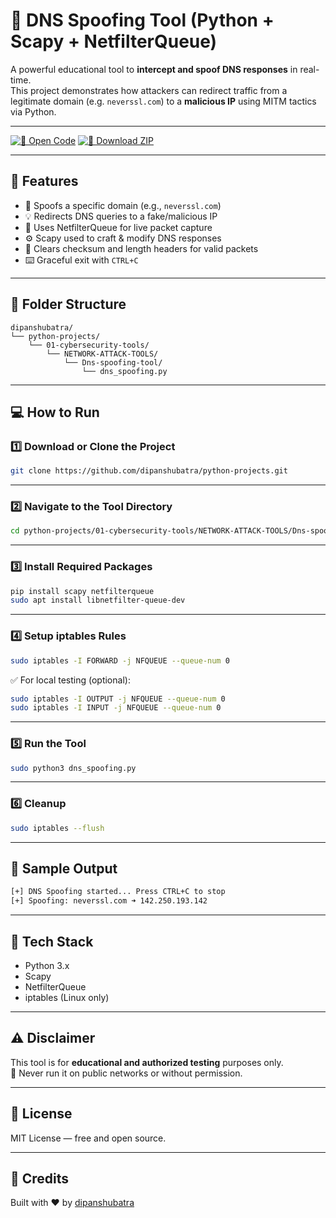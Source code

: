 
# 🧪 DNS Spoofing Tool (Python + Scapy + NetfilterQueue)

A powerful educational tool to **intercept and spoof DNS responses** in real-time.  
This project demonstrates how attackers can redirect traffic from a legitimate domain (e.g. `neverssl.com`) to a **malicious IP** using MITM tactics via Python.

---

[![📂 Open Code](https://img.shields.io/badge/📂%20Open%20DNS--Spoofing--Tool-blue?style=for-the-badge)](https://github.com/dipanshubatra/python-projects/blob/main/01-cybersecurity-tools/NETWORK-ATTACK-TOOLS/Dns-spoofing-tool/dns_spoofing.py)
[![🧾 Download ZIP](https://img.shields.io/badge/🧾%20Download%20ZIP-green?style=for-the-badge&logo=github)](https://github.com/dipanshubatra/python-projects/archive/refs/heads/main.zip)

---

## 🚀 Features

- 🎯 Spoofs a specific domain (e.g., `neverssl.com`)  
- 💡 Redirects DNS queries to a fake/malicious IP  
- 🧠 Uses NetfilterQueue for live packet capture  
- ⚙️ Scapy used to craft & modify DNS responses  
- 🧼 Clears checksum and length headers for valid packets  
- ⌨️ Graceful exit with `CTRL+C`  

---

## 📁 Folder Structure

```
dipanshubatra/
└── python-projects/
    └── 01-cybersecurity-tools/
        └── NETWORK-ATTACK-TOOLS/
            └── Dns-spoofing-tool/
                └── dns_spoofing.py
```

---

## 💻 How to Run

### 1️⃣ Download or Clone the Project

```bash
git clone https://github.com/dipanshubatra/python-projects.git
```

---

### 2️⃣ Navigate to the Tool Directory

```bash
cd python-projects/01-cybersecurity-tools/NETWORK-ATTACK-TOOLS/Dns-spoofing-tool
```

---

### 3️⃣ Install Required Packages

```bash
pip install scapy netfilterqueue
sudo apt install libnetfilter-queue-dev
```

---

### 4️⃣ Setup iptables Rules

```bash
sudo iptables -I FORWARD -j NFQUEUE --queue-num 0
```

✅ For local testing (optional):

```bash
sudo iptables -I OUTPUT -j NFQUEUE --queue-num 0
sudo iptables -I INPUT -j NFQUEUE --queue-num 0
```

---

### 5️⃣ Run the Tool

```bash
sudo python3 dns_spoofing.py
```

---

### 6️⃣ Cleanup

```bash
sudo iptables --flush
```

---

## 🧪 Sample Output

```bash
[+] DNS Spoofing started... Press CTRL+C to stop
[+] Spoofing: neverssl.com ➜ 142.250.193.142
```

---

## 🧠 Tech Stack

- Python 3.x  
- Scapy  
- NetfilterQueue  
- iptables (Linux only)

---

## ⚠️ Disclaimer

This tool is for **educational and authorized testing** purposes only.  
🚫 Never run it on public networks or without permission.

---

## 📄 License

MIT License — free and open source.

---

## 🙌 Credits

Built with ❤️ by [dipanshubatra](https://github.com/dipanshubatra)
```
